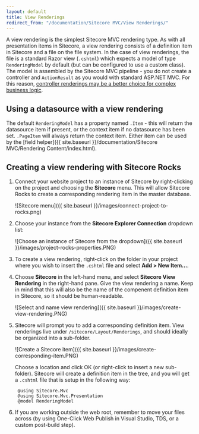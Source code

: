 ```yaml
---
layout: default
title: View Renderings
redirect_from: "/documentation/Sitecore MVC/View Renderings/"
---
```


A view rendering is the simplest Sitecore MVC rendering type. As with all presentation items in Sitecore, a view rendering consists of a definition item in Sitecore and a file on the file system. In the case of view renderings, the file is a standard Razor view (``.cshtml``) which expects a model of type ``RenderingModel`` by default (but can be configured to use a custom class). The model is assembled by the Sitecore MVC pipeline - you do not create a controller and ``ActionResult`` as you would with standard ASP.NET MVC. For this reason, [controller renderings may be a better choice for complex business logic](http://mhwelander.net/2014/06/13/view-renderings-vs-controller-renderings/). 

## Using a datasource with a view rendering

The default ``RenderingModel`` has a property named ``.Item`` - this will return the datasource item if present, or the context item if no datasource has been set. ``.PageItem`` will always return the context item. Either item can be used by the [field helper]({{ site.baseurl }}/documentation/Sitecore MVC/Rendering Content/index.html).

## Creating a view rendering with Sitecore Rocks

1. Connect your website project to an instance of Sitecore by right-clicking on the project and choosing the **Sitecore** menu. This will allow Sitecore Rocks to create a corresponding rendering item in the master database. 

	![Sitecore menu]({{ site.baseurl }}/images/connect-project-to-rocks.png)

2. Choose your instance from the **Sitecore Explorer Connection** dropdown list: 

	![Choose an instance of Sitecore from the dropdown]({{ site.baseurl }}/images/project-rocks-properties.PNG)

3. To create a view rendering, right-click on the folder in your project where you wish to insert the ``.cshtml`` file and select **Add > New Item...**.
4. Choose **Sitecore** in the left-hand menu, and select **Sitecore View Rendering** in the right-hand pane. Give the view rendering a name. Keep in mind that this will also be the name of the compenent definition item in Sitecore, so it should be human-readable.

	![Select and name view rendering]({{ site.baseurl }}/images/create-view-rendering.PNG)

5. Sitecore will prompt you to add a corresponding definition item. View renderings live under ``/sitecore/Layout/Renderings``, and should ideally be organized into a sub-folder.

	![Create a Sitecore item]({{ site.baseurl }}/images/create-corresponding-item.PNG)	

	Choose a location and click OK (or right-click to insert a new sub-folder). Sitecore will create a definition item in the tree, and you will get a ``.cshtml`` file that is setup in the following way:
		
		@using Sitecore.Mvc
		@using Sitecore.Mvc.Presentation
		@model RenderingModel

6. If you are working outside the web root, remember to move your files across (by using One-Click Web Publish in Visual Studio, TDS, or a custom post-build step).
